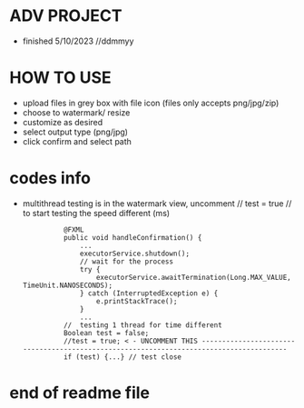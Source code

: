 # ADV PROJECT
  - finished 5/10/2023 //ddmmyy
# HOW TO USE
  - upload files in grey box with file icon 
    (files only accepts png/jpg/zip)
  - choose to watermark/ resize
  - customize as desired
  - select output type (png/jpg)
  - click confirm and select path
# codes info
  - multithread testing is in the watermark view,
    uncomment // test = true // to start testing the speed different (ms)

                  @FXML
                  public void handleConfirmation() {
                      ...
                      executorService.shutdown();
                      // wait for the process
                      try {
                          executorService.awaitTermination(Long.MAX_VALUE, TimeUnit.NANOSECONDS);
                      } catch (InterruptedException e) {
                          e.printStackTrace();
                      }
                      ...
                  //  testing 1 thread for time different
                  Boolean test = false;
                  //test = true; < - UNCOMMENT THIS ----------------------------------------------------------------------------------------
                  if (test) {...} // test close

# end of readme file
